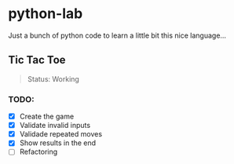 # python-lab
Just a bunch of python code to learn a little bit this nice language...

## Tic Tac Toe
> Status: Working

### TODO:
- [x] Create the game
- [x] Validate invalid inputs
- [x] Validade repeated moves
- [x] Show results in the end
- [ ] Refactoring
